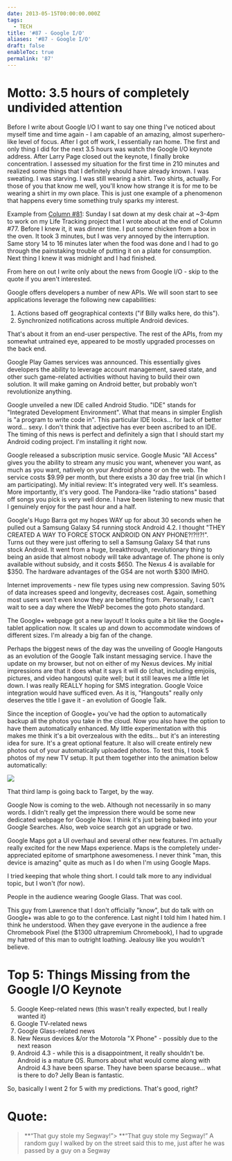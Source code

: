 ```yaml
---
date: 2013-05-15T00:00:00.000Z
tags:
  - TECH
title: '#87 - Google I/O'
aliases: '#87 - Google I/O'
draft: false
enableToc: true
permalink: '87'
---
```


# Motto: 3.5 hours of completely undivided attention

Before I write about Google I/O I want to say one thing I've noticed about myself time and time again - I am capable of an amazing, almost superhero-like level of focus. After I got off work, I essentially ran home. The first and only thing I did for the next 3.5 hours was watch  the Google I/O keynote address. After Larry Page closed out the keynote, I finally broke concentration. I assessed my situation for the first time in 210 minutes and realized some things that I definitely should have already known. I was sweating. I was starving. I was still wearing a shirt. Two shirts, actually. For those of you that know me well, you'll know how strange it is for me to be wearing a shirt in my own place. This is just one example of a phenomenon that happens every time something truly sparks my interest.

Example from [Column #81]({{siteurl}}/81):
Sunday I sat down at my desk chair at ~3-4pm to work on my Life Tracking project that I wrote about at the end of Column #77. Before I knew it, it was dinner time. I put some chicken from a box in the oven. It took 3 minutes, but I was very annoyed by the interruption. Same story 14 to 16 minutes later when the food was done and I had to go through the painstaking trouble of putting it on a plate for consumption. Next thing I knew it was midnight and I had finished.

From here on out I write only about the news from Google I/O - skip to the quote if you aren't interested.

Google offers developers a number of new APIs. We will soon start to see applications leverage the following new capabilities:
1. Actions based off geographical contexts ("if Billy walks here, do this").
2. Synchronized notifications across multiple Android devices.

That's about it from an end-user perspective. The rest of the APIs, from my somewhat untrained eye, appeared to be mostly upgraded processes on the back end.

Google Play Games services was announced. This essentially gives developers the ability to leverage account management, saved state, and other such game-related activities without having to build their own solution. It will make gaming on Android better, but probably won't revolutionize anything.

Google unveiled a new IDE called Android Studio. "IDE" stands for "Integrated Development Environment". What that means in simpler English is "a program to write code in". This particular IDE looks... for lack of better word... sexy. I don't think that adjective has ever been ascribed to an IDE. The timing of this news is perfect and definitely a sign that I should start my Android coding project. I'm installing it right now.

Google released a subscription music service. Google Music "All Access" gives you the ability to stream any music you want, whenever you want, as much as you want, natively on your Android phone or on the web. The service costs $9.99 per month, but there exists a 30 day free trial (in which I am participating). My initial review: It's integrated very well. It's seamless. More importantly, it's very good. The Pandora-like "radio stations" based off songs you pick is very well done. I have been listening to new music that I genuinely enjoy for the past hour and a half.

Google's Hugo Barra got my hopes WAY up for about 30 seconds when he pulled out a Samsung Galaxy S4 running stock Android 4.2. I thought "THEY CREATED A WAY TO FORCE STOCK ANDROID ON ANY PHONE?!?!!?!". Turns out they were just offering to sell a Samsung Galaxy S4 that runs stock Android. It went from a huge, breakthrough, revolutionary thing to being an aside that almost nobody will take advantage of. The phone is only available without subsidy, and it costs $650. The Nexus 4 is available for $350. The hardware advantages of the GS4 are not worth $300 IMHO.

Internet improvements - new file types using new compression. Saving 50% of data increases speed and longevity, decreases cost. Again, something most users won't even know they are benefiting from. Personally, I can't wait to see a day where the WebP becomes the goto photo standard.

The Google+ webpage got a new layout! It looks quite a bit like the Google+ tablet application now. It scales up and down to accommodate windows of different sizes. I'm already a big fan of the change.

Perhaps the biggest news of the day was the unveiling of Google Hangouts as an evolution of the Google Talk instant messaging service. I have the update on my browser, but not on either of my Nexus devices. My initial impressions are that it does what it says it will do (chat, including emjoiis, pictures, and video hangouts) quite well; but it still leaves me a little let down. I was really REALLY hoping for SMS integration. Google Voice integration would have sufficed even. As it is, "Hangouts" really only deserves the title I gave it - an evolution of Google Talk.

Since the inception of Google+ you've had the option to automatically backup all the photos you take in the cloud. Now you also have the option to have them automatically enhanced. My little experimentation with this makes me think it's a bit overzealous with the edits... but it's an interesting idea for sure. It's a great optional feature. It also will create entirely new photos out of your automatically uploaded photos. To test this, I took 5 photos of my new TV setup. It put them together into the animation below automatically:

![](assets/87-1.gif)

That third lamp is going back to Target, by the way.

Google Now is coming to the web. Although not necessarily in so many words. I didn't really get the impression there would be some new dedicated webpage for Google Now. I think it's just being baked into your Google Searches. Also, web voice search got an upgrade or two.

Google Maps got a UI overhaul and several other new features. I'm actually really excited for the new Maps experience. Maps is the completely under-appreciated epitome of smartphone awesomeness. I never think "man, this device is amazing" quite as much as I do when I'm using Google Maps.

I tried keeping that whole thing short. I could talk more to any individual topic, but I won't (for now).

People in the audience wearing Google Glass. That was cool.

This guy from Lawrence that I don't officially "know", but do talk with on Google+ was able to go to the conference. Last night I told him I hated him. I think he understood. When they gave everyone in the audience a free Chromebook Pixel (the $1300 ultrapremium Chromebook), I had to upgrade my hatred of this man to outright loathing. Jealousy like you wouldn't believe.

# Top 5: Things Missing from the Google I/O Keynote
5. Google Keep-related news (this wasn't really expected, but I really wanted it)
4. Google TV-related news
3. Google Glass-related news
2. New Nexus devices &/or the Motorola "X Phone" - possibly due to the next reason
1. Android 4.3 - while this is a disappointment, it really shouldn't be. Android is a mature OS. Rumors about what would come along with Android 4.3 have been sparse. They have been sparse because... what is there to do? Jelly Bean is fantastic.
 

So, basically I went 2 for 5 with my predictions. That's good, right?

# Quote:
> **“That guy stole my Segway!”> **“That guy stole my Segway!”
A random guy I walked by on the street said this to me, just after he was passed by a guy on a Segway</cite>
